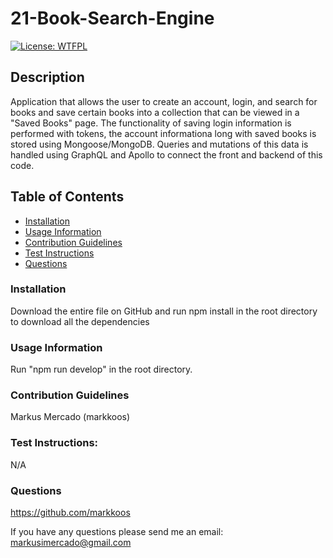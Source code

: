 # 21-Book-Search-Engine

[![License: WTFPL](https://img.shields.io/badge/License-WTFPL-brightgreen.svg)](http://www.wtfpl.net/about/)

## Description
Application that allows the user to create an account, login, and search for books and save certain books into a collection that can be viewed in a "Saved Books" page. The functionality of saving login information is performed with tokens, the account informationa long with saved books is stored using Mongoose/MongoDB. Queries and mutations of this data is handled using GraphQL and Apollo to connect the front and backend of this code.

## Table of Contents
- [Installation](#installation)
- [Usage Information](#usage-information)
- [Contribution Guidelines](contribution-guidelines)
- [Test Instructions](test-instructions)
- [Questions](questions)

### Installation
Download the entire file on GitHub and run npm install in the root directory to download all the dependencies 

### Usage Information
Run "npm run develop" in the root directory. 

### Contribution Guidelines
Markus Mercado (markkoos)

### Test Instructions:
N/A

### Questions
https://github.com/markkoos

If you have any questions please send me an email: 
markusimercado@gmail.com
